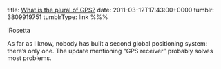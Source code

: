 title: [What is the plural of GPS?](http://www.irosetta.com/questions/what-is-the-plural-of-gps)
date: 2011-03-12T17:43:00+0000
tumblr: 3809919751
tumblrType: link
%%%

iRosetta

As far as I know, nobody has built a second global positioning system: there’s only one. The update mentioning “GPS receiver” probably solves most problems.
